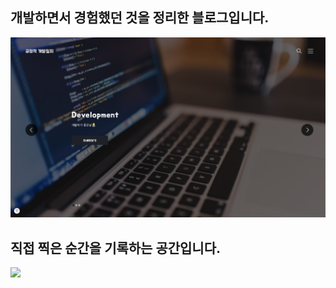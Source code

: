 ## 개발하면서 경험했던 것을 정리한 블로그입니다.  
<img src = "images/main.png"></img>

## 직접 찍은 순간을 기록하는 공간입니다.
<img src = "images/photograph.png"></img>
